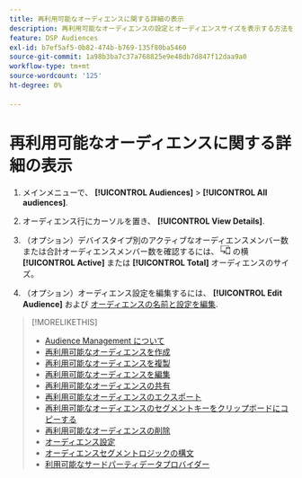 ```yaml
---
title: 再利用可能なオーディエンスに関する詳細の表示
description: 再利用可能なオーディエンスの設定とオーディエンスサイズを表示する方法を説明します。
feature: DSP Audiences
exl-id: b7ef5af5-0b82-474b-b769-135f80ba5460
source-git-commit: 1a98b3ba7c37a768825e9e48db7d847f12daa9a0
workflow-type: tm+mt
source-wordcount: '125'
ht-degree: 0%

---
```


# 再利用可能なオーディエンスに関する詳細の表示

1. メインメニューで、 **[!UICONTROL Audiences]** > **[!UICONTROL All audiences]**.

1. オーディエンス行にカーソルを置き、 **[!UICONTROL View Details]**.

1. （オプション）デバイスタイプ別のアクティブなオーディエンスメンバー数または合計オーディエンスメンバー数を確認するには、 ![デバイスの分類](/help/dsp/assets/device-breakdown.png) の横 **[!UICONTROL Active]** または **[!UICONTROL Total]** オーディエンスのサイズ。

1. （オプション）オーディエンス設定を編集するには、 **[!UICONTROL Edit Audience]** および [オーディエンスの名前と設定を編集](reusable-audience-edit.md).

>[!MORELIKETHIS]
>
>* [Audience Management について](audience-about.md)
>* [再利用可能なオーディエンスを作成](reusable-audience-create.md)
>* [再利用可能なオーディエンスを複製](reusable-audience-duplicate.md)
>* [再利用可能なオーディエンスを編集](reusable-audience-edit.md)
>* [再利用可能なオーディエンスの共有](reusable-audience-share.md)
>* [再利用可能なオーディエンスのエクスポート](reusable-audience-export.md)
>* [再利用可能なオーディエンスのセグメントキーをクリップボードにコピーする](reusable-audience-clipboard.md)
>* [再利用可能なオーディエンスの削除](reusable-audience-delete.md)
>* [オーディエンス設定](audience-settings.md)
>* [オーディエンスセグメントロジックの構文](audience-segment-logic-syntax.md)
>* [利用可能なサードパーティデータプロバイダー](third-party-data-providers.md)

